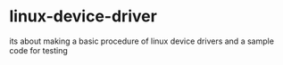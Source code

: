 # linux-device-driver
its  about making a basic procedure of linux device drivers and a sample code for testing 


